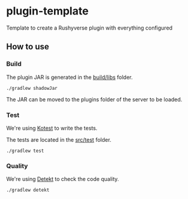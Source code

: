 # plugin-template

Template to create a Rushyverse plugin with everything configured

## How to use

### Build

The plugin JAR is generated in the [build/libs](build/libs) folder.

```shell
./gradlew shadowJar
```

The JAR can be moved to the plugins folder of the server to be loaded.

### Test

We're using [Kotest](https://kotest.io/) to write the tests.

The tests are located in the [src/test](src/test) folder.

```shell
./gradlew test
```

### Quality

We're using [Detekt](https://github.com/detekt/detekt) to check the code quality.

```shell
./gradlew detekt
```
